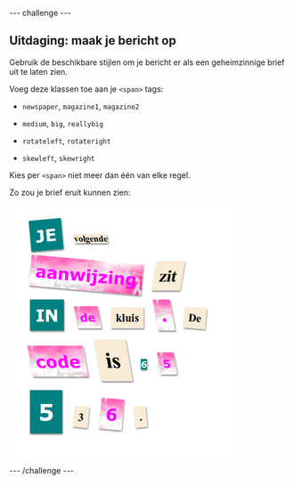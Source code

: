 --- challenge ---

## Uitdaging: maak je bericht op

Gebruik de beschikbare stijlen om je bericht er als een geheimzinnige brief uit te laten zien.

Voeg deze klassen toe aan je `<span>` tags:

+ `newspaper`, `magazine1`, `magazine2`

+ `medium`, `big`, `reallybig`

+ `rotateleft`, `rotateright`

+ `skewleft`, `skewright`

Kies per `<span>` niet meer dan één van elke regel.

Zo zou je brief eruit kunnen zien:

![screenshot](images/letter-challenge1.png)

--- /challenge ---